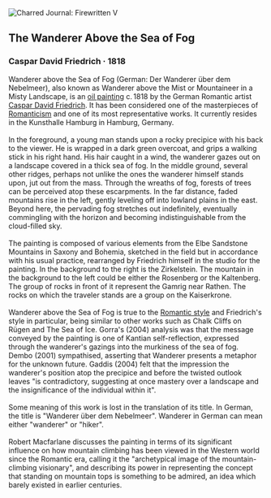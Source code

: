 <div class="artwork-of-the-day">
  <div class="container">
    <div class="img-wrapper">
      <img
        src="https://uploads0.wikiart.org/images/caspar-david-friedrich/the-wanderer-above-the-sea-of-fog.jpg!Large.jpg"
        alt="Charred Journal: Firewritten V" />
    </div>
    <div class="artwork-detail">
      <div class="artwork-origin"> 
        <h2 class="artwork-name">The Wanderer Above the Sea of Fog</h2>
        <h3 class="artist">
          Caspar David Friedrich
                    ·  1818
        </h3>
      </div>
      <p class="description">
        <span class="artwork-description-text ng-binding" ng-bind-html="viewModel.ArtworkOfTheDay.Description | unsafe">Wanderer above the Sea of Fog (German: Der Wanderer über dem Nebelmeer), also known as Wanderer above the Mist or Mountaineer in a Misty Landscape, is an <a target="_blank" href="/en/paintings-by-media/oil-on-sacking">oil painting</a> c. 1818 by the German Romantic artist <a target="_blank" href="/en/caspar-david-friedrich">Caspar David Friedrich</a>. It has been considered one of the masterpieces of <a target="_blank" href="/en/artists-by-art-movement/romanticism">Romanticism</a> and one of its most representative works. It currently resides in the Kunsthalle Hamburg in Hamburg, Germany.
<br>
<br>In the foreground, a young man stands upon a rocky precipice with his back to the viewer. He is wrapped in a dark green overcoat, and grips a walking stick in his right hand. His hair caught in a wind, the wanderer gazes out on a landscape covered in a thick sea of fog. In the middle ground, several other ridges, perhaps not unlike the ones the wanderer himself stands upon, jut out from the mass. Through the wreaths of fog, forests of trees can be perceived atop these escarpments. In the far distance, faded mountains rise in the left, gently leveling off into lowland plains in the east. Beyond here, the pervading fog stretches out indefinitely, eventually commingling with the horizon and becoming indistinguishable from the cloud-filled sky.
<br>
<br>The painting is composed of various elements from the Elbe Sandstone Mountains in Saxony and Bohemia, sketched in the field but in accordance with his usual practice, rearranged by Friedrich himself in the studio for the painting. In the background to the right is the Zirkelstein. The mountain in the background to the left could be either the Rosenberg or the Kaltenberg. The group of rocks in front of it represent the Gamrig near Rathen. The rocks on which the traveler stands are a group on the Kaiserkrone.
<br>
<br>Wanderer above the Sea of Fog is true to the <a target="_blank" href="/en/artists-by-art-movement/romanticism">Romantic style</a> and Friedrich's style in particular, being similar to other works such as Chalk Cliffs on Rügen and The Sea of Ice. Gorra's (2004) analysis was that the message conveyed by the painting is one of Kantian self-reflection, expressed through the wanderer's gazings into the murkiness of the sea of fog. Dembo (2001) sympathised, asserting that Wanderer presents a metaphor for the unknown future. Gaddis (2004) felt that the impression the wanderer's position atop the precipice and before the twisted outlook leaves "is contradictory, suggesting at once mastery over a landscape and the insignificance of the individual within it".
<br>
<br>Some meaning of this work is lost in the translation of its title. In German, the title is "Wanderer über dem Nebelmeer". Wanderer in German can mean either "wanderer" or "hiker".
<br>
<br>Robert Macfarlane discusses the painting in terms of its significant influence on how mountain climbing has been viewed in the Western world since the Romantic era, calling it the "archetypical image of the mountain-climbing visionary", and describing its power in representing the concept that standing on mountain tops is something to be admired, an idea which barely existed in earlier centuries.</span>
                        <div class="text-shadow-container" ng-show="showShadow" style=""></div>
      </p>
    </div>
  </div>

</div>
